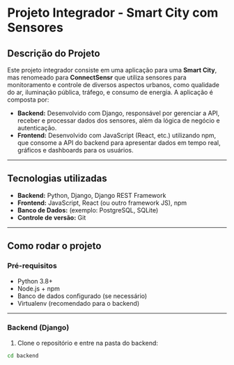 # Projeto Integrador - Smart City com Sensores

## Descrição do Projeto

Este projeto integrador consiste em uma aplicação para uma **Smart City**, mas renomeado para **ConnectSensr** que utiliza sensores para monitoramento e controle de diversos aspectos urbanos, como qualidade do ar, iluminação pública, tráfego, e consumo de energia. A aplicação é composta por:

- **Backend:** Desenvolvido com Django, responsável por gerenciar a API, receber e processar dados dos sensores, além da lógica de negócio e autenticação.
- **Frontend:** Desenvolvido com JavaScript (React, etc.) utilizando npm, que consome a API do backend para apresentar dados em tempo real, gráficos e dashboards para os usuários.

---

## Tecnologias utilizadas

- **Backend:** Python, Django, Django REST Framework
- **Frontend:** JavaScript, React (ou outro framework JS), npm
- **Banco de Dados:** (exemplo: PostgreSQL, SQLite)
- **Controle de versão:** Git

---

## Como rodar o projeto

### Pré-requisitos

- Python 3.8+
- Node.js + npm
- Banco de dados configurado (se necessário)
- Virtualenv (recomendado para o backend)

---

### Backend (Django)

1. Clone o repositório e entre na pasta do backend:

```bash
cd backend
